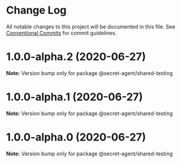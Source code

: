 # Change Log

All notable changes to this project will be documented in this file.
See [Conventional Commits](https://conventionalcommits.org) for commit guidelines.

# 1.0.0-alpha.2 (2020-06-27)

**Note:** Version bump only for package @secret-agent/shared-testing





# 1.0.0-alpha.1 (2020-06-27)

**Note:** Version bump only for package @secret-agent/shared-testing





# 1.0.0-alpha.0 (2020-06-27)

**Note:** Version bump only for package @secret-agent/shared-testing
